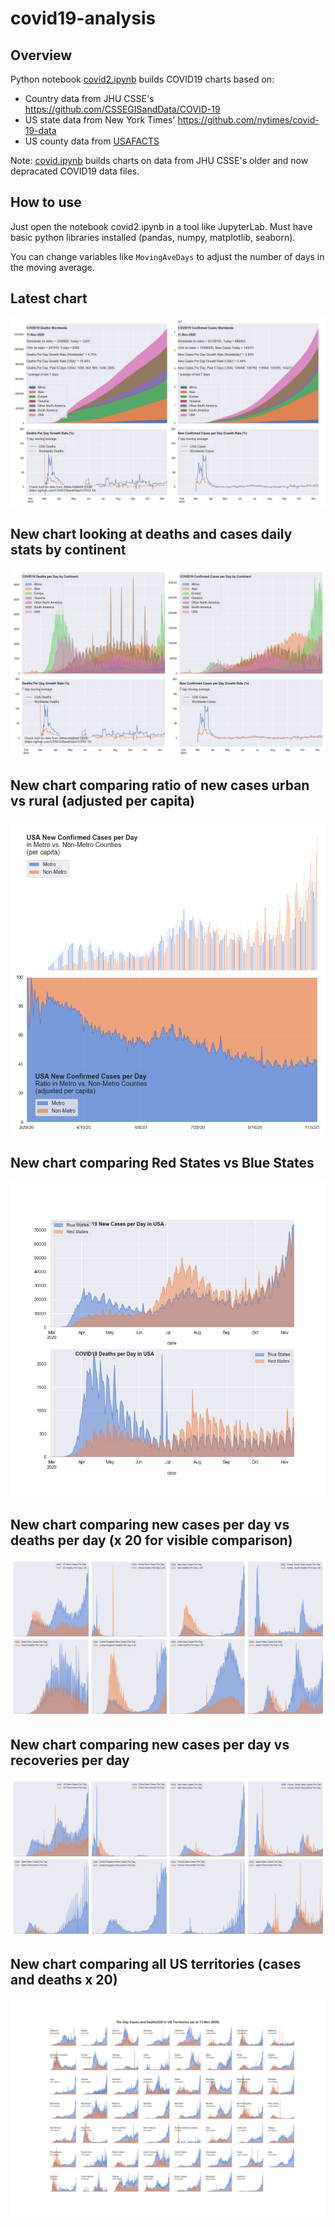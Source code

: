 # covid19-analysis

## Overview
Python notebook [covid2.ipynb](https://github.com/danlaw/covid19-analysis/blob/master/covid2.ipynb) builds COVID19 charts based on:
* Country data from JHU CSSE's https://github.com/CSSEGISandData/COVID-19
* US state data from New York Times' https://github.com/nytimes/covid-19-data
* US county data from [USAFACTS](https://usafacts.org/visualizations/coronavirus-covid-19-spread-map/)

Note: [covid.ipynb](https://github.com/danlaw/covid19-analysis/blob/master/covid.ipynb) builds charts on data from JHU CSSE's older and now depracated COVID19 data files.

## How to use
Just open the notebook covid2.ipynb in a tool like JupyterLab. Must have basic python libraries installed (pandas, numpy, matplotlib, seaborn).

You can change variables like ``MovingAveDays`` to adjust the number of days in the moving average.

## Latest chart
![Latest chart](charts/20201111-covid19-chart.png)

## New chart looking at deaths and cases daily stats by continent
![Comparison chart](charts/20201111-covid19-chart-perday.png)

## New chart comparing ratio of new cases urban vs rural (adjusted per capita)
![Urban rural per capita chart](charts/20201111-US-counties-urban-vs-rural-per-capita.png)

## New chart comparing Red States vs Blue States
![Red vs Blue chart](charts/20201111-compare-daily-red-vs-blue-states.png)

## New chart comparing new cases per day vs deaths per day (x 20 for visible comparison)
![Comparison chart](charts/20201111-comparison-chart.png)

## New chart comparing new cases per day vs recoveries per day
![Recovery chart](charts/20201111-comparison-recovery-chart.png)

## New chart comparing all US territories (cases and deaths x 20)
![Territories chart](charts/20201111-compare-US-territories.png)

